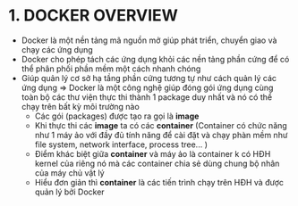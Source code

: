 # 1. DOCKER OVERVIEW
* Docker là một nền tảng mã nguồn mở giúp phát triển, chuyển giao và chạy các ứng dụng
* Docker cho phép tách các ứng dụng khỏi các nền tảng phần cứng để có thể phân phối phần mềm một cách nhanh chóng
* Giúp quản lý cơ sở hạ tầng phần cứng tương tự như cách quản lý các ứng dụng
  => Docker là một công nghệ giúp đóng gói ứng dụng cùng toàn bộ các thư viện thực thi thành 1 package duy nhất và nó 
  có thể chạy trên bất kỳ môi trường nào
    + Các gói (packages) được tạo ra gọi là **image**
    + Khi thực thi các **image** ta có các **container** (Container có chức năng như 1 máy ảo với đầy đủ tính năng để cài đặt và chạy phàn mềm như file system, network interface, process tree... )
    + Điểm khác biệt giữa **container** và máy ảo là container k có HĐH kernel của riêng nó mà các container chia sẻ dùng chung bộ nhân của máy chủ vật lý 
    + Hiểu đơn giản thì **container** là các tiến trình chạy trên HĐH và được quản lý bởi Docker
